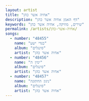 ```yaml
---
layout: artist
title: "אחיה אשר כהן"
description: "דף האמן אחיה אשר כהן"
keywords: "שירים, מוזיקה, אחיה אשר כהן"
permalink: /artists/אחיה-אשר-כהן/
songs:
  - number: "48455"
    name: "בגדי ישע"
    album: "סינגלים"
    artist: "אחיה אשר כהן"
  - number: "48456"
    name: "ימין ה"
    album: "סינגלים"
    artist: "אחיה אשר כהן"
  - number: "48457"
    name: "ניגון החתונה"
    album: "סינגלים"
    artist: "אחיה אשר כהן"
---
```

